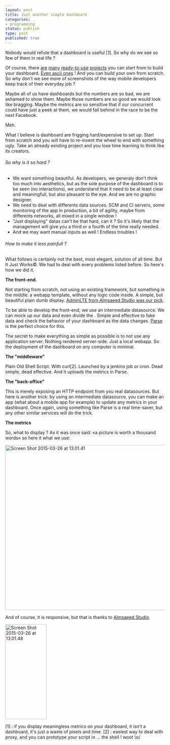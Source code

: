 ```yaml
---
layout: post
title: Just another simple dashboard
categories:
- programming
status: publish
type: post
published: true
---
```



Nobody would refute that a dashboard is useful [1]. So why do we see so few of them in real life ?

Of course, there <a href="https://github.com/Reportr/dashboard">are</a> <a href="https://github.com/keen/dashboards">many</a> <a href="https://github.com/hongrich/Dashboard">ready-to-use</a> <a href="https://github.com/etsy/dashboard">projects</a> you can start from to build your dashboard. <a href="https://github.com/yaronn/blessed-contrib">Even ascii ones</a> ! And you can build your own from scratch. So why don't we see more of screenshots of the way mobile developers keep track of their everyday job ?

Maybe all of us have dashboards but the numbers are so bad, we are ashamed to show them. Maybe those numbers are so good we would look like bragging. Maybe the metrics are so sensitive that if our concurrent could have just a peek at them, we would fall behind in the race to be the next Facebook.

Meh.

What I believe is dashboard are frigging hard/expensive to set up. Start from scratch and you will have to re-invent the wheel to end with something ugly. Take an already existing project and you lose time learning to think like its creators.
<h6>So why is it so hard ?</h6>
<ul>
	<li>We want something beautiful. As developers, we generaly don't think too much into aesthetics, but as the sole purpose of the dashboard is to be seen (no interactions), we understand that it need to be at least clear and meaningfull, but also pleasant to the eye. And we are no graphic designer.</li>
	<li>We need to deal with differents data sources. SCM and CI servers, some monitoring of the app in production, a bit of agility, maybe from differents networks, all mixed in a single window !</li>
	<li>"Just displaying" datas can't be that hard, can it ? So it's likely that the management will give you a third or a fourth of the time really needed.</li>
	<li>And we may want manual inputs as well ! Endless troubles !</li>
</ul>
<h6>How to make it less painfull ?</h6>
What follows is certainly not the best, most elegant, solution of all time. But It Just Works©. We had to deal with every problems listed before. So here's how we did it.

<strong>The front-end.</strong>

Not starting from scratch, not using an existing framework, but something in the middle: a webapp template, without any logic code inside. A simple, but beautiful plain dumb display. <a href="https://almsaeedstudio.com/preview">AdminLTE from Almsaeed Studio was our pick</a>.

To be able to develop the front-end, we use an intermediate datasource. We can mock up our data and even divide the . Simple and effective to fake data and check the behavior of your dashboard as the data changes. <a href="https://www.parse.com">Parse</a> is the perfect choice for this.

The secret to make everything as simple as possible is to not use any application server. Nothing rendered server-side. Just a local webapp. So the deployment of the dashboard on any computer is minimal.

<strong>The "middleware"</strong>

Plain Old Shell Script. With curl[2]. Launched by a jenkins job or cron. Dead simple, dead effective. And it uploads the metrics in Parse.

<strong>The "back-office"</strong>

This is merely exposing an HTTP endpoint from you real datasources. But here is another trick: by using an intermediate datasource, you can make an app (what about a mobile app for example) to update any metrics in your dashboard. Once again, using something like Parse is a real time-saver, but any other similar services will do the trick.

<strong>The metrics</strong>

So, what to display ? As it was once said: «a picture is worth a thousand words» so here it what we use:

<img class="aligncenter wp-image-263 size-large" src="https://wearemobiledevelopers.files.wordpress.com/2015/03/screen-shot-2015-03-26-at-13-01-411.png?w=660" alt="Screen Shot 2015-03-26 at 13.01.41" width="660" height="522" />

And of course, it is responsive, but that is thanks to <a href="https://almsaeedstudio.com/preview">Almsaeed Studio</a>.

<a href="https://wearemobiledevelopers.files.wordpress.com/2015/03/screen-shot-2015-03-26-at-13-01-481.png"><img class="alignnone size-medium wp-image-262" src="https://wearemobiledevelopers.files.wordpress.com/2015/03/screen-shot-2015-03-26-at-13-01-481.png?w=130" alt="Screen Shot 2015-03-26 at 13.01.48" width="130" height="300" /></a>

[1] : if you display meaningless metrics on your dashboard, it isn't a dashboard, it's just a waste of pixels and time.
[2] : easiest way to deal with proxy, and you can prototype your script in ... the shell ! woot \o/